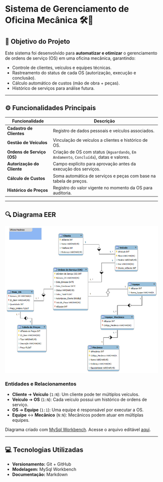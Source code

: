 # Sistema de Gerenciamento de Oficina Mecânica 🛠️🚗  

## 🎯 Objetivo do Projeto  
Este sistema foi desenvolvido para **automatizar e otimizar** o gerenciamento de ordens de serviço (OS) em uma oficina mecânica, garantindo:  
- Controle de clientes, veículos e equipes técnicas.  
- Rastreamento do status de cada OS (autorização, execução e conclusão).  
- Cálculo automático de custos (mão de obra + peças).  
- Histórico de serviços para análise futura.  

---

## ⚙️ Funcionalidades Principais  
| Funcionalidade | Descrição |  
|----------------|-----------|  
| **Cadastro de Clientes** | Registro de dados pessoais e veículos associados. |  
| **Gestão de Veículos** | Vinculação de veículos a clientes e histórico de OS. |  
| **Ordens de Serviço (OS)** | Criação de OS com status (`Aguardando`, `Em Andamento`, `Concluída`), datas e valores. |  
| **Autorização do Cliente** | Campo explícito para aprovação antes da execução dos serviços. |  
| **Cálculo de Custos** | Soma automática de serviços e peças com base na tabela de preços. |  
| **Histórico de Preços** | Registro do valor vigente no momento da OS para auditoria. |  

---

## 🔍 Diagrama EER  
![Diagrama Entidade-Relacionamento Estendido](docs/oficina-mecanica.png)  

### **Entidades e Relacionamentos**  
- **Cliente** ➔ **Veículo** (`1:N`): Um cliente pode ter múltiplos veículos.  
- **Veículo** ➔ **OS** (`1:N`): Cada veículo possui um histórico de ordens de serviço.  
- **OS** ➔ **Equipe** (`1:1`): Uma equipe é responsável por executar a OS.  
- **Equipe** ↔ **Mecânico** (`N:N`): Mecânicos podem atuar em múltiplas equipes.  

Diagrama criado com
[MySql Workbench](https://www.mysql.com/products/workbench/).
Acesse o arquivo editável [aqui](docs/oficina-mecanica.mwb).

---

## 💻 Tecnologias Utilizadas  
- **Versionamento:** Git + GitHub  
- **Modelagem:** MySql Workbench
- **Documentação:** Markdown  
